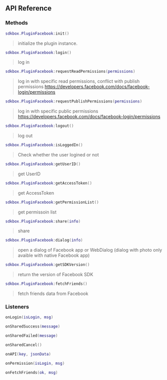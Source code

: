 ## API Reference

### Methods
```lua
sdkbox.PluginFacebook:init()
```
> initialize the plugin instance.

```lua
sdkbox.PluginFacebook:login()
```
> log in

```lua
sdkbox.PluginFacebook:requestReadPermissions(permissions)
```
> log in with specific read permissions, conflict with publish permissions
https://developers.facebook.com/docs/facebook-login/permissions

```lua
sdkbox.PluginFacebook:requestPublishPermissions(permissions)
```
> log in with specific public permissions
https://developers.facebook.com/docs/facebook-login/permissions

```lua
sdkbox.PluginFacebook:logout()
```
> log out

```lua
sdkbox.PluginFacebook:isLoggedIn()
```
> Check whether the user logined or not

```lua
sdkbox.PluginFacebook:getUserID()
```
> get UserID

```lua
sdkbox.PluginFacebook:getAccessToken()
```
> get AccessToken

```lua
sdkbox.PluginFacebook:getPermissionList()
```
> get permissoin list

```lua
sdkbox.PluginFacebook:share(info)
```
> share

```lua
sdkbox.PluginFacebook:dialog(info)
```
> open a dialog of Facebook app or WebDialog (dialog with photo only avaible with native Facebook app)

```lua
sdkbox.PluginFacebook:getSDKVersion()
```
> return the version of Facebook SDK

```lua
sdkbox.PluginFacebook:fetchFriends()
```
> fetch friends data from Facebook


### Listeners
```lua
onLogin(isLogin, msg)
```

```lua
onSharedSuccess(message)
```

```lua
onSharedFailed(message)
```

```lua
onSharedCancel()
```

```lua
onAPI(key, jsonData)
```

```lua
onPermission(isLogin, msg)
```

```lua
onFetchFriends(ok, msg)
```


